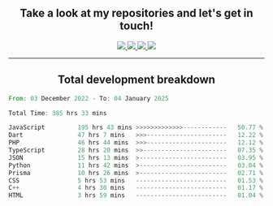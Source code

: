 <h2 align="center">
  Take a look at my repositories and let's get in touch!
</h2>
<p align="center">
  <a href="https://www.instagram.com/rayhanarkan?igsh=MXM3dHhmMTZ3ZWVsaA==">
    <img src="https://img.icons8.com/material-outlined/30/689d6a/instagram.png"/>
  </a>
  <a href="https://www.linkedin.com/in/rayhanarkan/">
    <img src="https://img.icons8.com/material-outlined/30/689d6a/linkedin.png"/>
  </a>
  <a href="">
    <img src="https://img.icons8.com/material-outlined/30/689d6a/geography.png"/>
  </a>
  <a href="mailto:rayhanarkan30@gmail.com">
    <img src="https://img.icons8.com/material-outlined/30/689d6a/email.png"/>
  </a>
</p>

---

<h2 align="center">Total development breakdown</h2>

<p align="center">
<!--START_SECTION:waka-->

```rust
From: 03 December 2022 - To: 04 January 2025

Total Time: 385 hrs 33 mins

JavaScript         195 hrs 43 mins >>>>>>>>>>>>>------------   50.77 %
Dart               47 hrs 7 mins   >>>----------------------   12.22 %
PHP                46 hrs 44 mins  >>>----------------------   12.12 %
TypeScript         28 hrs 20 mins  >>-----------------------   07.35 %
JSON               15 hrs 13 mins  >------------------------   03.95 %
Python             11 hrs 42 mins  >------------------------   03.04 %
Prisma             10 hrs 26 mins  >------------------------   02.71 %
CSS                5 hrs 53 mins   -------------------------   01.53 %
C++                4 hrs 30 mins   -------------------------   01.17 %
HTML               3 hrs 59 mins   -------------------------   01.04 %
```

<!--END_SECTION:waka-->
</p>

